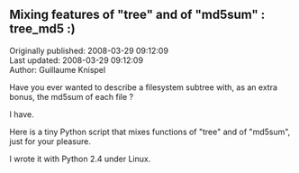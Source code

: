 ## Mixing features of "tree" and of "md5sum" : tree_md5 :)  
Originally published: 2008-03-29 09:12:09  
Last updated: 2008-03-29 09:12:09  
Author: Guillaume Knispel  
  
Have you ever wanted to describe a filesystem subtree with, as an extra bonus, the md5sum of each file ?

I have.

Here is a tiny Python script that mixes functions of "tree" and of "md5sum", just for your pleasure.

I wrote it with Python 2.4 under Linux.